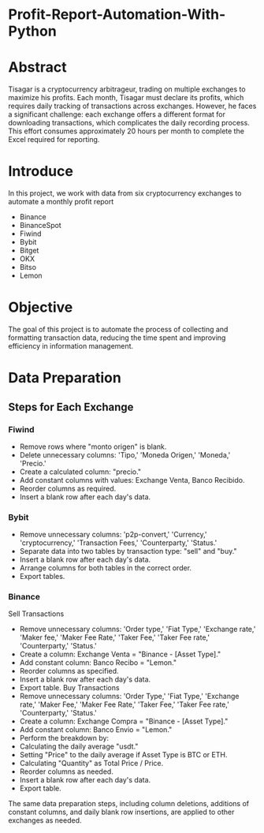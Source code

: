 # Profit-Report-Automation-With-Python

# Abstract
Tisagar is a cryptocurrency arbitrageur, trading on multiple exchanges to maximize his profits. Each month, Tisagar must declare its profits, which requires daily tracking of transactions across exchanges. However, he faces a significant challenge: each exchange offers a different format for downloading transactions, which complicates the daily recording process. This effort consumes approximately 20 hours per month to complete the Excel required for reporting.


# Introduce
In this project, we work with data from six cryptocurrency exchanges to automate a monthly profit report
- Binance
- BinanceSpot
- Fiwind
- Bybit
- Bitget
- OKX
- Bitso
- Lemon


# Objective
The goal of this project is to automate the process of collecting and formatting transaction data, reducing the time spent and improving efficiency in information management.


# Data Preparation
## Steps for Each Exchange
### Fiwind 
- Remove rows where "monto origen" is blank.
- Delete unnecessary columns: 'Tipo,' 'Moneda Origen,' 'Moneda,' 'Precio.'
- Create a calculated column: "precio."
- Add constant columns with values: Exchange Venta, Banco Recibido.
- Reorder columns as required.
- Insert a blank row after each day's data.
### Bybit 
- Remove unnecessary columns: 'p2p-convert,' 'Currency,' 'cryptocurrency,' 'Transaction Fees,' 'Counterparty,' 'Status.'
- Separate data into two tables by transaction type: "sell" and "buy."
- Insert a blank row after each day's data.
- Arrange columns for both tables in the correct order.
- Export tables.
### Binance
Sell Transactions 
- Remove unnecessary columns: 'Order type,' 'Fiat Type,' 'Exchange rate,' 'Maker fee,' 'Maker Fee Rate,' 'Taker Fee,' 'Taker Fee rate,' 'Counterparty,' 'Status.'
- Create a column: Exchange Venta = "Binance - [Asset Type]."
- Add constant column: Banco Recibo = "Lemon."
- Reorder columns as specified.
- Insert a blank row after each day's data.
- Export table.
Buy Transactions 
- Remove unnecessary columns: 'Order Type,' 'Fiat Type,' 'Exchange rate,' 'Maker Fee,' 'Maker Fee Rate,' 'Taker Fee,' 'Taker Fee rate,' 'Counterparty,' 'Status.'
- Create a column: Exchange Compra = "Binance - [Asset Type]."
- Add constant column: Banco Envio = "Lemon."
- Perform the breakdown by:
- Calculating the daily average "usdt."
- Setting "Price" to the daily average if Asset Type is BTC or ETH.
- Calculating "Quantity" as Total Price / Price.
- Reorder columns as needed.
- Insert a blank row after each day's data.
- Export table.

The same data preparation steps, including column deletions, additions of constant columns, and daily blank row insertions, are applied to other exchanges as needed.


